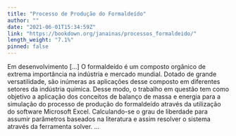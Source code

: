 ```yaml
---
title: "Processo de Produção do Formaldeído"
author: ""
date: "2021-06-01T15:34:59Z"
link: "https://bookdown.org/janainas/processos_formaldeido/"
length_weight: "7.1%"
pinned: false
---
```


Em desenvolvimento [...] O formaldeído é um composto orgânico de extrema importância na indústria e mercado mundial. Dotado de grande versatilidade, são inúmeras as aplicações desse composto em diferentes setores da indústria química. Desse modo, o trabalho em questão tem como objetivo a aplicação dos conceitos de balanço de massa e energia para a simulação do processo de produção do formaldeído através da utilização do software Microsoft Excel. Calculando-se o grau de liberdade para assumir parâmetros baseados na literatura e assim resolver o sistema através da ferramenta solver. ...
